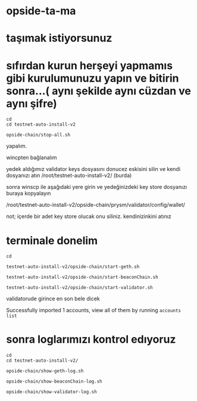 # opside-ta-ma

# taşımak istiyorsunuz
# sıfırdan kurun herşeyi yapmamıs gibi kurulumunuzu yapın ve bitirin sonra...( aynı şekilde aynı cüzdan ve aynı şifre)


```
cd
cd testnet-auto-install-v2
```
```
opside-chain/stop-all.sh
```

yapalım.

wincpten bağlanalım 

yedek aldığımız validator keys dosyasını donucez eskisini silin ve kendi dosyanızı atın
/root/testnet-auto-install-v2/       (burda)

sonra
winscp ile aşağıdaki yere girin ve yedeğinizdeki key store dosyanızı buraya kopyalayın

/root/testnet-auto-install-v2/opside-chain/prysm/validator/config/wallet/

not; içerde bir adet key store olucak onu siliniz. kendinizinkini atınız


# terminale donelim

```
cd
```
```
testnet-auto-install-v2/opside-chain/start-geth.sh
```
```
testnet-auto-install-v2/opside-chain/start-beaconChain.sh
```
```
testnet-auto-install-v2/opside-chain/start-validator.sh
```
validatorude girince en son bele dicek

Successfully imported 1 accounts, view all of them by running `accounts list`

# sonra loglarımızı kontrol edıyoruz

```
cd
cd testnet-auto-install-v2/
```
```
opside-chain/show-geth-log.sh
```
```
opside-chain/show-beaconChain-log.sh
```
```
opside-chain/show-validator-log.sh
```
